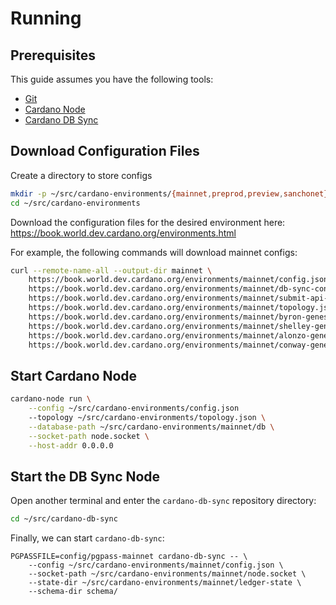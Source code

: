 # Running

## Prerequisites

This guide assumes you have the following tools:

 * [Git](https://git-scm.com/download)
 * [Cardano Node](https://github.com/input-output-hk/cardano-node-wiki/blob/main/docs/getting-started/install.md)
 * [Cardano DB Sync](installing.md)

## Download Configuration Files

Create a directory to store configs

```bash
mkdir -p ~/src/cardano-environments/{mainnet,preprod,preview,sanchonet}
cd ~/src/cardano-environments
```

Download the configuration files for the desired environment here:
https://book.world.dev.cardano.org/environments.html

For example, the following commands will download mainnet configs:
```bash
curl --remote-name-all --output-dir mainnet \
    https://book.world.dev.cardano.org/environments/mainnet/config.json \
    https://book.world.dev.cardano.org/environments/mainnet/db-sync-config.json \
    https://book.world.dev.cardano.org/environments/mainnet/submit-api-config.json \
    https://book.world.dev.cardano.org/environments/mainnet/topology.json \
    https://book.world.dev.cardano.org/environments/mainnet/byron-genesis.json \
    https://book.world.dev.cardano.org/environments/mainnet/shelley-genesis.json \
    https://book.world.dev.cardano.org/environments/mainnet/alonzo-genesis.json \
    https://book.world.dev.cardano.org/environments/mainnet/conway-genesis.json
```

## Start Cardano Node
```bash
cardano-node run \
    --config ~/src/cardano-environments/config.json
    --topology ~/src/cardano-environments/topology.json \
    --database-path ~/src/cardano-environments/mainnet/db \
    --socket-path node.socket \
    --host-addr 0.0.0.0 
```

## Start the DB Sync Node

Open another terminal and enter the `cardano-db-sync` repository directory:

```bash
cd ~/src/cardano-db-sync
```

Finally, we can start `cardano-db-sync`:

```
PGPASSFILE=config/pgpass-mainnet cardano-db-sync -- \
    --config ~/src/cardano-environments/mainnet/config.json \
    --socket-path ~/src/cardano-environments/mainnet/node.socket \
    --state-dir ~/src/cardano-environments/mainnet/ledger-state \
    --schema-dir schema/
```
